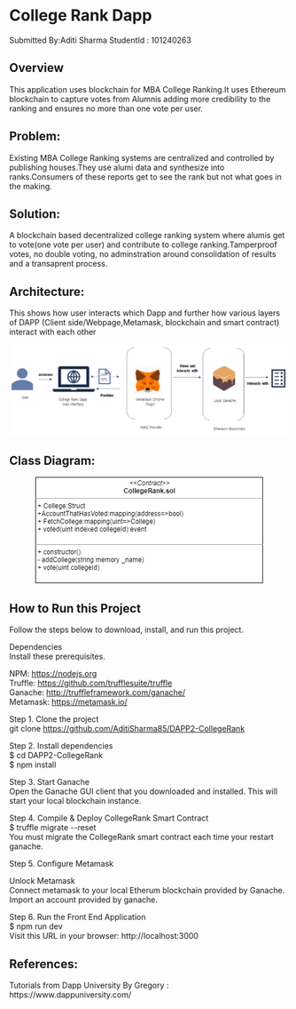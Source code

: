 <h1>College Rank Dapp</h1>

Submitted By:Aditi Sharma
StudentId : 101240263

<h2>Overview</h2>

This application uses blockchain for MBA College Ranking.It uses Ethereum blockchain to capture votes from Alumnis adding more credibility to the ranking and ensures no more than one vote per user.

<h2>Problem:</h2>
Existing MBA College Ranking systems are centralized and controlled by publishing houses.They use alumi data and synthesize into ranks.Consumers of these reports get to see the rank but not what goes in the making.

<h2>Solution:</h2>
A blockchain based decentralized college ranking system where alumis get to vote(one vote per user) and contribute to college ranking.Tamperproof votes, no double voting, no adminstration around consolidation of results and a transaprent process.


<h2>Architecture:</h2>

This shows how user interacts which Dapp and further how various layers of DAPP (Client side/Webpage,Metamask, blockchain and smart contract) interact with each other

<p align="center">
  <img src="/src/images/HighLevelArchitecture.PNG" alt="High Level Architecture"/>
</p>

<h2>Class Diagram:</h2>
<p align="center">
  <img src="/src/images/CollegeRank_Class_diagram.png" alt="Class Diagram"/>
</p>
<h2>How to Run this Project</h2>

Follow the steps below to download, install, and run this project.<br>

Dependencies<br>
Install these prerequisites.<br>

NPM: https://nodejs.org<br>
Truffle: https://github.com/trufflesuite/truffle<br>
Ganache: http://truffleframework.com/ganache/<br>
Metamask: https://metamask.io/<br>

Step 1. Clone the project<br>
git clone https://github.com/AditiSharma85/DAPP2-CollegeRank<br>

Step 2. Install dependencies<br>
$ cd DAPP2-CollegeRank<br>
$ npm install<br>

Step 3. Start Ganache<br>
Open the Ganache GUI client that you downloaded and installed. This will start your local blockchain instance. <br>

Step 4. Compile & Deploy CollegeRank Smart Contract<br>
$ truffle migrate --reset <br>
You must migrate the CollegeRank smart contract each time your restart ganache.<br>

Step 5. Configure Metamask<br>

Unlock Metamask<br>
Connect metamask to your local Etherum blockchain provided by Ganache.<br>
Import an account provided by ganache.<br>

Step 6. Run the Front End Application<br>
$ npm run dev <br>
Visit this URL in your browser: http://localhost:3000<br>

<h2>References:</h2>
Tutorials from Dapp University By Gregory : https://www.dappuniversity.com/

